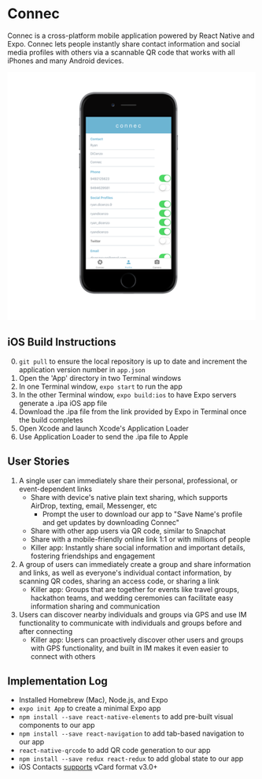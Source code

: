 # Connec
Connec is a cross-platform mobile application powered by React Native and Expo. Connec lets people instantly share contact information and social media profiles with others via a scannable QR code that works with all iPhones and many Android devices.

![Home Page](/profile_page.png?raw=true "Home Page")

## iOS Build Instructions
0. `git pull` to ensure the local repository is up to date and increment the application version number in `app.json`
1. Open the 'App' directory in two Terminal windows
2. In one Terminal window, `expo start` to run the app
3. In the other Terminal window, `expo build:ios` to have Expo servers generate a .ipa iOS app file
4. Download the .ipa file from the link provided by Expo in Terminal once the build completes
5. Open Xcode and launch Xcode's Application Loader
6. Use Application Loader to send the .ipa file to Apple

## User Stories
1. A single user can immediately share their personal, professional, or event-dependent links
    - Share with device's native plain text sharing, which supports AirDrop, texting, email, Messenger, etc
        - Prompt the user to download our app to "Save Name's profile and get updates by downloading Connec"
    - Share with other app users via QR code, similar to Snapchat
    - Share with a mobile-friendly online link 1:1 or with millions of people
    - Killer app: Instantly share social information and important details, fostering friendships and engagement
2. A group of users can immediately create a group and share information and links, as well as everyone's individual contact information, by scanning QR codes, sharing an access code, or sharing a link
    - Killer app: Groups that are together for events like travel groups, hackathon teams, and wedding ceremonies can facilitate easy information sharing and communication
3. Users can discover nearby individuals and groups via GPS and use IM functionality to communicate with individuals and groups before and after connecting
    - Killer app: Users can proactively discover other users and groups with GPS functionality, and built in IM makes it even easier to connect with others

## Implementation Log
- Installed Homebrew (Mac), Node.js, and Expo
- `expo init App` to create a minimal Expo app
- `npm install --save react-native-elements` to add pre-built visual components to our app
- `npm install --save react-navigation` to add tab-based navigation to our app
- `react-native-qrcode` to add QR code generation to our app
- `npm install --save redux react-redux` to add global state to our app
- iOS Contacts [supports](https://support.apple.com/kb/ph3605?locale=en_US) vCard format v3.0+
